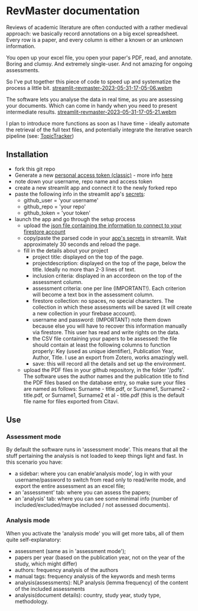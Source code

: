 # RevMaster documentation
Reviews of academic literature are often conducted with a rather medieval approach: we basically record annotations on a big excel spreadsheet. Every row is a paper, and every column is either a known or an unknown information. 

You open up your excel file, you open your paper's PDF, read, and annotate. Boring and clumsy. And extremely single-user. And not amazing for ongoing assessments. 

So I've put together this piece of code to speed up and systematize the process a little bit. 
[streamlit-revmaster-2023-05-31-17-05-06.webm](https://github.com/that-ugly-cat/revmaster/assets/98877284/78f0dabc-e45f-4d53-9c8d-96edfc1fea54)

The software lets you analyse the data in real time, as you are assessing your documents. Which can come in handy when you need to present intermediate results.
[streamlit-revmaster-2023-05-31-17-05-21.webm](https://github.com/that-ugly-cat/revmaster/assets/98877284/9ccb2821-9474-4b0a-a436-6fa01f87e09d)

I plan to introduce more functions as soon as I have time - ideally automate the retrieval of the full text files, and potentially integrate the iterative search pipeline (see: [TopicTracker](https://zenodo.org/record/7023618))
## Installation
- fork this git repo
- Generate a new [personal access token (classic)](https://github.com/settings/tokens) - more info [here](https://docs.github.com/en/authentication/keeping-your-account-and-data-secure/creating-a-personal-access-token)
- note down your username, repo name and access token 
- create a new streamlit app and connect it to the newly forked repo
- paste the following info in the streamlit app's [secrets](https://docs.streamlit.io/streamlit-community-cloud/get-started/deploy-an-app/connect-to-data-sources/secrets-management):
  - github_user = 'your username'
  - github_repo = 'your repo'
  - github_token = 'your token'
- launch the app and go through the setup process
  - upload the [json file containing the information to connect to your firestore account](https://blog.streamlit.io/streamlit-firestore/#tl-dr)
  - copy/paste the parsed code in your [app's secrets](https://share.streamlit.io/) in streamlit. Wait approximately 30 seconds and reload the page.
  - fill in the details about your project
    - project title: displayed on the top of the page.
    - projectdescription: displayed on the top of the page, below the title. Ideally no more than 2-3 lines of text.
    - inclusion criteria: displayed in an accordeon on the top of the assessment column.
    - assessment criteria: one per line (IMPORTANT!). Each criterion will become a text box in the assessment column.
    - firestore collection: no spaces, no special characters. The collection in which these assessments will be saved (it will create a new collection in your firebase account).
    - username and password: (IMPORTANT) note them down because else you will have to recover this information manually via firestore. This user has read and write rights on the data.
    - the CSV file containing your papers to be assessed: the file should contain at least the following columns to function properly: Key (used as unique identifier), Publication Year, Author, Title. I use an export from Zotero, works amazingly well.
    - save: this will record all the details and set up the environment. 
  - upload the PDF files in your github repository, in the folder '/pdfs'. The software uses the author names and the publication title to find the PDF files based on the database entry, so make sure your files are named as follows: Surname - title.pdf, or Surname1, Surname2 - title.pdf, or Surname1, Surname2 et al - title.pdf (this is the default file name for files exported from Citavi.

## Use
### Assessment mode

By default the software runs in 'assessment mode'. This means that all the stuff pertaining the analysis is not loaded to keep things light and fast. In this scenario you have:
- a sidebar: where you can enable'analysis mode', log in with your username/password to switch from read only to read/write mode, and export the entire assessment as an excel file;
- an 'assessment' tab: where you can assess the papers;
- an 'analysis' tab: where you can see some minimal info (number of included/excluded/maybe included / not assessed documents).
### Analysis mode
When you activate the 'analysis mode' you will get more tabs, all of them quite self-explanatory:
- assessment (same as in 'assessment mode');
- papers per year (based on the publication year, not on the year of the study, which might differ)
- authors: frequency analysis of the authors
- manual tags: frequency analysis of the keywords and mesh terms 
- analysis(assessments): NLP analysis (lemma frequency) of the content of the included assessments
- analysis(document details): country, study year, study type, methodology.
